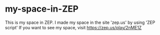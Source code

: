 # my-space-in-ZEP
This is my space in ZEP.
I made my space in the site 'zep.us' by using 'ZEP script' 
If you want to see my space, visit https://zep.us/play/2nME1Z  
